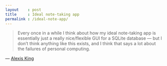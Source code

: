 ```yaml
---
layout    : post
title     : Ideal note-taking app
permalink : /ideal-note-app/
---
```


> Every once in a while I think about how my ideal note-taking app is essentially just a really nice/flexible GUI for a SQLite database — but I don’t think anything like this exists, and I think that says a lot about the failures of personal computing.

&mdash; [Alexis King](https://twitter.com/lexi_lambda/status/1518227574014590976)